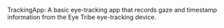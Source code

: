 TrackingApp: A basic eye-tracking app that records gaze and timestamp information from the Eye Tribe eye-tracking device.
